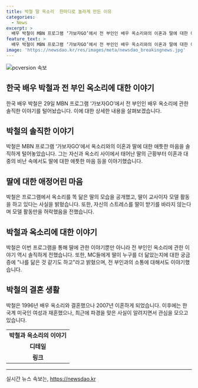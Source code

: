 ```yaml
---
title: 박철 딸 옥소리  한마디로 놀라게 만든 이유
categories:
  - News
excerpt: >
  배우 박철이 MBN 프로그램 ‘가보자GO’에서 전 부인인 배우 옥소리와의 이혼과 딸에 대한 이야기를 솔직하게 공개했다. 옥소리를 닮은 딸의 근황과 애정 어린 마음을 토로한 박철은, 딸이 모델 활동을 하고 있으며 스트레스를 받지 않기를 희망한다고 전했다. 또한, 박철은 최근 파경을 맞은 사실도 공개했으며 유튜브를 통해 신내림을 받고 있다. 과거의 이혼과 소송을 거친 박철의 이야기는 많은 이목을 끌고 있다.
feature_text: >
  배우 박철이 MBN 프로그램 ‘가보자GO’에서 전 부인인 배우 옥소리와의 이혼과 딸에 대한 이야기를 솔직하게 공개했다. 옥소리를 닮은 딸의 근황과 애정 어린 마음을 토로한 박철은, 딸이 모델 활동을 하고 있으며 스트레스를 받지 않기를 희망한다고 전했다. 또한, 박철은 최근 파경을 맞은 사실도 공개했으며 유튜브를 통해 신내림을 받고 있다. 과거의 이혼과 소송을 거친 박철의 이야기는 많은 이목을 끌고 있다.
image: 'https://newsdao.kr/res/images/meta/newsdao_breakingnews.jpg'
---
```


<p><img src="https://newsdao.kr/res/images/meta/newsdao_breakingnews.jpg" alt="pcversion 속보" /></p>

<h2 data-ke-size="size26">한국 배우 박철과 전 부인 옥소리에 대한 이야기</h2>

<p data-ke-size="size16">한국 배우 박철은 29일 MBN 프로그램 ‘가보자GO’에서 전 부인인 배우 옥소리에 관한 솔직한 이야기를 털어놨습니다. 이에 대한 상세한 내용을 살펴보겠습니다.</p>

<h2 data-ke-size="size24">박철의 솔직한 이야기</h2>

<p data-ke-size="size16">박철은 MBN 프로그램 ‘가보자GO’에서 옥소리와의 이혼과 딸에 대한 애틋한 마음을 솔직하게 털어놓았습니다. 그는 자신과 옥소리 사이에서 태어난 딸의 근황부터 이혼과 대중의 비난 속에서도 딸에 대한 애틋한 마음 등을 이야기했습니다.</p>

<h2 data-ke-size="size24">딸에 대한 애정어린 마음</h2>

<p data-ke-size="size16">박철은 프로그램에서 옥소리를 똑 닮은 딸의 모습을 공개했고, 딸이 교사이자 모델 활동을 하고 있다는 사실을 밝혔습니다. 또한, 자신의 스트레스를 딸이 받기를 바라지 않는다며 모델 활동만을 허락했음을 전했습니다.</p>

<h2 data-ke-size="size24">박철과 옥소리에 대한 이야기</h2>

<p data-ke-size="size16">박철은 이번 프로그램을 통해 딸에 관한 이야기뿐만 아니라 전 부인인 옥소리에 관한 이야기 역시 솔직하게 전했습니다. 또한, MC들에게 딸이 누구를 더 닮았는지에 대한 궁금증에 "나를 닮은 것 같기도 하고"라고 밝혔으며, 전 부인과의 소통에 대해서도 이야기했습니다.</p>

<h2 data-ke-size="size24">박철의 결혼 생활</h2>

<p data-ke-size="size16">박철은 1996년 배우 옥소리와 결혼했으나 2007년 이혼하게 되었습니다. 이후에는 한국계 미국인 여성과 재혼했으나, 최근에 파경을 맞은 사실이 알려지면서 관심을 모으고 있습니다.</p>

<table>
  <tr>
    <td style="text-align: center; height: 17px;"><b>박철과 옥소리의 이야기</b></td>
  </tr>
  <tr>
    <td style="text-align: center; height: 17px;"><b>디테일</b></td>
  </tr>
  <tr>
    <td style="text-align: center; height: 17px;"><b>링크</b></td>
  </tr>
</table>

<hr>
실시간 뉴스 속보는, <a href="https://newsdao.kr" rel="dofollow">https://newsdao.kr</a>


